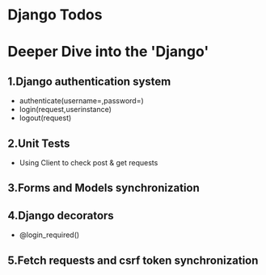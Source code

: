 # Django Todos

# Deeper Dive into the 'Django'

## 1.Django authentication system
* authenticate(username=<username>,password=<password>)
* login(request,userinstance)
* logout(request)

## 2.Unit Tests
* Using Client to check post & get requests

## 3.Forms and Models synchronization
## 4.Django decorators
* @login_required()
## 5.Fetch requests and csrf token synchronization